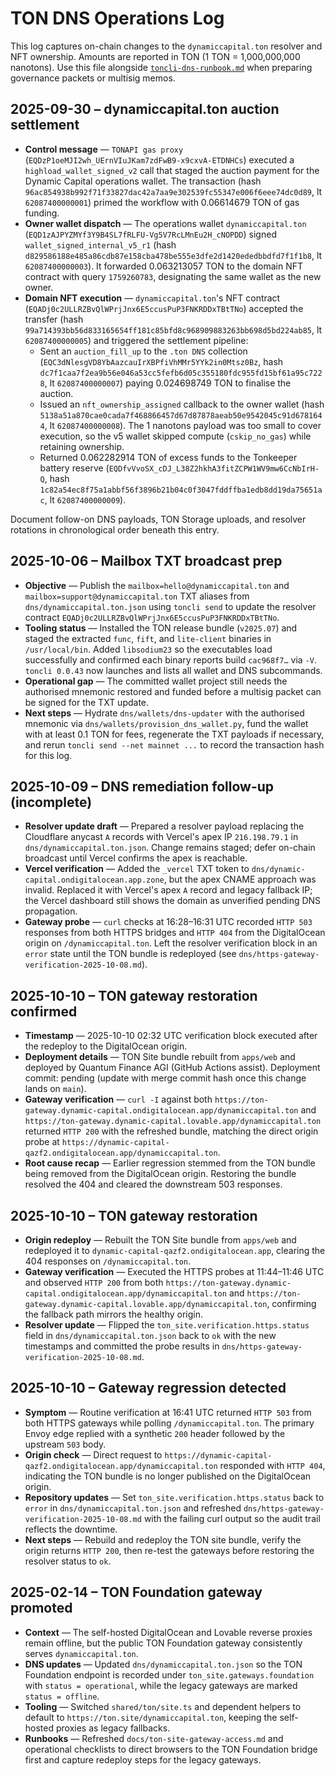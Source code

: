 # TON DNS Operations Log

This log captures on-chain changes to the `dynamiccapital.ton` resolver and NFT
ownership. Amounts are reported in TON (1 TON = 1,000,000,000 nanotons). Use
this file alongside [`toncli-dns-runbook.md`](./toncli-dns-runbook.md) when
preparing governance packets or multisig memos.

## 2025-09-30 – dynamiccapital.ton auction settlement

- **Control message** — `TONAPI gas proxy` (`EQDzP1oeMJI2wh_UErnVIuJKam7zdFwB9-x9cxvA-ETDNHCs`)
  executed a `highload_wallet_signed_v2` call that staged the auction payment for
  the Dynamic Capital operations wallet. The transaction (hash
  `96ac854938b992f71f33827dac42a7aa9e302539fc55347e006f6eee74dc0d89`, lt
  `62087400000001`) primed the workflow with 0.06614679 TON of gas funding.
- **Owner wallet dispatch** — The operations wallet `dynamiccapital.ton`
  (`EQD1zAJPYZMYf3Y9B4SL7fRLFU-Vg5V7RcLMnEu2H_cNOPDD`) signed
  `wallet_signed_internal_v5_r1` (hash `d829586188e485a86cdb87e158cba478be555e3dfe2d1420ededbbdfd7f1f1b8`,
  lt `62087400000003`). It forwarded 0.063213057 TON to the domain NFT contract
  with query `1759260783`, designating the same wallet as the new owner.
- **Domain NFT execution** — `dynamiccapital.ton`'s NFT contract
  (`EQADj0c2ULLRZBvQlWPrjJnx6E5ccusPuP3FNKRDDxTBtTNo`) accepted the transfer
  (hash `99a714393bb56d833165654ff181c85bfd8c968909883263bb698d5bd224ab85`, lt
  `62087400000005`) and triggered the settlement pipeline:
  - Sent an `auction_fill_up` to the `.ton DNS` collection (`EQC3dNlesgVD8YbAazcauIrXBPfiVhMMr5YYk2in0Mtsz0Bz`,
    hash `dc7f1caa7f2ea9b56e046a53cc5fefb6d05c355180fdc955fd15bf61a95c7228`, lt
    `62087400000007`) paying 0.024698749 TON to finalise the auction.
  - Issued an `nft_ownership_assigned` callback to the owner wallet (hash
    `5138a51a870cae0cada7f468866457d67d87878aeab50e9542045c91d6781644`, lt
    `62087400000008`). The 1 nanotons payload was too small to cover execution,
    so the v5 wallet skipped compute (`cskip_no_gas`) while retaining ownership.
  - Returned 0.062282914 TON of excess funds to the Tonkeeper battery reserve
    (`EQDfvVvoSX_cDJ_L38Z2hkhA3fitZCPW1WV9mw6CcNbIrH-Q`, hash
    `1c82a54ec8f75a1abbf56f3896b21b04c0f3047fddffba1edb8dd19da75651ac`, lt
    `62087400000009`).

Document follow-on DNS payloads, TON Storage uploads, and resolver rotations in
chronological order beneath this entry.

## 2025-10-06 – Mailbox TXT broadcast prep

- **Objective** — Publish the `mailbox=hello@dynamiccapital.ton` and
  `mailbox=support@dynamiccapital.ton` TXT aliases from
  `dns/dynamiccapital.ton.json` using `toncli send` to update the resolver
  contract `EQADj0c2ULLRZBvQlWPrjJnx6E5ccusPuP3FNKRDDxTBtTNo`.
- **Tooling status** — Installed the TON release bundle (`v2025.07`) and staged
  the extracted `func`, `fift`, and `lite-client` binaries in `/usr/local/bin`.
  Added `libsodium23` so the executables load successfully and confirmed each
  binary reports build `cac968f7…` via `-V`. `toncli 0.0.43` now launches and
  lists all wallet and DNS subcommands.
- **Operational gap** — The committed wallet project still needs the authorised
  mnemonic restored and funded before a multisig packet can be signed for the
  TXT update.
- **Next steps** — Hydrate `dns/wallets/dns-updater` with the authorised
  mnemonic via `dns/wallets/provision_dns_wallet.py`, fund the wallet with at
  least 0.1 TON for fees, regenerate the TXT payloads if necessary, and rerun
  `toncli send --net mainnet ...` to record the transaction hash for this log.

## 2025-10-09 – DNS remediation follow-up (incomplete)

- **Resolver update draft** — Prepared a resolver payload replacing the
  Cloudflare anycast `A` records with Vercel's apex IP `216.198.79.1` in
  `dns/dynamiccapital.ton.json`. Change remains staged; defer on-chain
  broadcast until Vercel confirms the apex is reachable.
- **Vercel verification** — Added the `_vercel` TXT token to
  `dns/dynamic-capital.ondigitalocean.app.zone`, but the apex CNAME approach was
  invalid. Replaced it with Vercel's apex `A` record and legacy fallback IP; the
  Vercel dashboard still shows the domain as unverified pending DNS propagation.
- **Gateway probe** — `curl` checks at 16:28–16:31 UTC recorded `HTTP 503`
  responses from both HTTPS bridges and `HTTP 404` from the DigitalOcean origin
  on `/dynamiccapital.ton`. Left the resolver verification block in an `error`
  state until the TON bundle is redeployed (see
  `dns/https-gateway-verification-2025-10-08.md`).

## 2025-10-10 – TON gateway restoration confirmed

- **Timestamp** — 2025-10-10 02:32 UTC verification block executed after the
  redeploy to the DigitalOcean origin.
- **Deployment details** — TON Site bundle rebuilt from `apps/web` and deployed
  by Quantum Finance AGI (GitHub Actions assist). Deployment commit: pending
  (update with merge commit hash once this change lands on `main`).
- **Gateway verification** — `curl -I` against both
  `https://ton-gateway.dynamic-capital.ondigitalocean.app/dynamiccapital.ton`
  and `https://ton-gateway.dynamic-capital.lovable.app/dynamiccapital.ton`
  returned `HTTP 200` with the refreshed bundle, matching the direct origin
  probe at `https://dynamic-capital-qazf2.ondigitalocean.app/dynamiccapital.ton`.
- **Root cause recap** — Earlier regression stemmed from the TON bundle being
  removed from the DigitalOcean origin. Restoring the bundle resolved the 404
  and cleared the downstream 503 responses.

## 2025-10-10 – TON gateway restoration

- **Origin redeploy** — Rebuilt the TON Site bundle from `apps/web` and
  redeployed it to `dynamic-capital-qazf2.ondigitalocean.app`, clearing the 404
  responses on `/dynamiccapital.ton`.
- **Gateway verification** — Executed the HTTPS probes at 11:44–11:46 UTC and
  observed `HTTP 200` from both
  `https://ton-gateway.dynamic-capital.ondigitalocean.app/dynamiccapital.ton`
  and `https://ton-gateway.dynamic-capital.lovable.app/dynamiccapital.ton`,
  confirming the fallback path mirrors the healthy origin.
- **Resolver update** — Flipped the `ton_site.verification.https.status` field
  in `dns/dynamiccapital.ton.json` back to `ok` with the new timestamps and
  committed the probe results in
  `dns/https-gateway-verification-2025-10-08.md`.

## 2025-10-10 – Gateway regression detected

- **Symptom** — Routine verification at 16:41 UTC returned `HTTP 503` from both
  HTTPS gateways while polling `/dynamiccapital.ton`. The primary Envoy edge
  replied with a synthetic `200` header followed by the upstream `503` body.
- **Origin check** — Direct request to
  `https://dynamic-capital-qazf2.ondigitalocean.app/dynamiccapital.ton`
  responded with `HTTP 404`, indicating the TON bundle is no longer published on
  the DigitalOcean origin.
- **Repository updates** — Set `ton_site.verification.https.status` back to
  `error` in `dns/dynamiccapital.ton.json` and refreshed
  `dns/https-gateway-verification-2025-10-08.md` with the failing curl output so
  the audit trail reflects the downtime.
- **Next steps** — Rebuild and redeploy the TON site bundle, verify the origin
  returns `HTTP 200`, then re-test the gateways before restoring the resolver
  status to `ok`.

## 2025-02-14 – TON Foundation gateway promoted

- **Context** — The self-hosted DigitalOcean and Lovable reverse proxies remain
  offline, but the public TON Foundation gateway consistently serves
  `dynamiccapital.ton`.
- **DNS updates** — Updated `dns/dynamiccapital.ton.json` so the TON Foundation
  endpoint is recorded under `ton_site.gateways.foundation` with `status =
  operational`, while the legacy gateways are marked `status = offline`.
- **Tooling** — Switched `shared/ton/site.ts` and dependent helpers to default to
  `https://ton.site/dynamiccapital.ton`, keeping the self-hosted proxies as
  legacy fallbacks.
- **Runbooks** — Refreshed `docs/ton-site-gateway-access.md` and operational
  checklists to direct browsers to the TON Foundation bridge first and capture
  redeploy steps for the legacy gateways.
